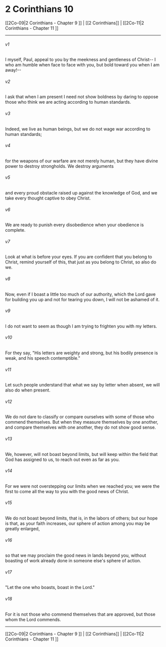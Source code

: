 # 2 Corinthians 10

[[2Co-09|2 Corinthians - Chapter 9 ]] | [[2 Corinthians]] | [[2Co-11|2 Corinthians - Chapter 11 ]]
***

###### v1
I myself, Paul, appeal to you by the meekness and gentleness of Christ-- I who am humble when face to face with you, but bold toward you when I am away!--
###### v2
I ask that when I am present I need not show boldness by daring to oppose those who think we are acting according to human standards.
###### v3
Indeed, we live as human beings, but we do not wage war according to human standards;
###### v4
for the weapons of our warfare are not merely human, but they have divine power to destroy strongholds. We destroy arguments
###### v5
and every proud obstacle raised up against the knowledge of God, and we take every thought captive to obey Christ.
###### v6
We are ready to punish every disobedience when your obedience is complete.
###### v7
Look at what is before your eyes. If you are confident that you belong to Christ, remind yourself of this, that just as you belong to Christ, so also do we.
###### v8
Now, even if I boast a little too much of our authority, which the Lord gave for building you up and not for tearing you down, I will not be ashamed of it.
###### v9
I do not want to seem as though I am trying to frighten you with my letters.
###### v10
For they say, "His letters are weighty and strong, but his bodily presence is weak, and his speech contemptible."
###### v11
Let such people understand that what we say by letter when absent, we will also do when present.
###### v12
We do not dare to classify or compare ourselves with some of those who commend themselves. But when they measure themselves by one another, and compare themselves with one another, they do not show good sense.
###### v13
We, however, will not boast beyond limits, but will keep within the field that God has assigned to us, to reach out even as far as you.
###### v14
For we were not overstepping our limits when we reached you; we were the first to come all the way to you with the good news of Christ.
###### v15
We do not boast beyond limits, that is, in the labors of others; but our hope is that, as your faith increases, our sphere of action among you may be greatly enlarged,
###### v16
so that we may proclaim the good news in lands beyond you, without boasting of work already done in someone else's sphere of action.
###### v17
"Let the one who boasts, boast in the Lord."
###### v18
For it is not those who commend themselves that are approved, but those whom the Lord commends.

***

[[2Co-09|2 Corinthians - Chapter 9 ]] | [[2 Corinthians]] | [[2Co-11|2 Corinthians - Chapter 11 ]]
